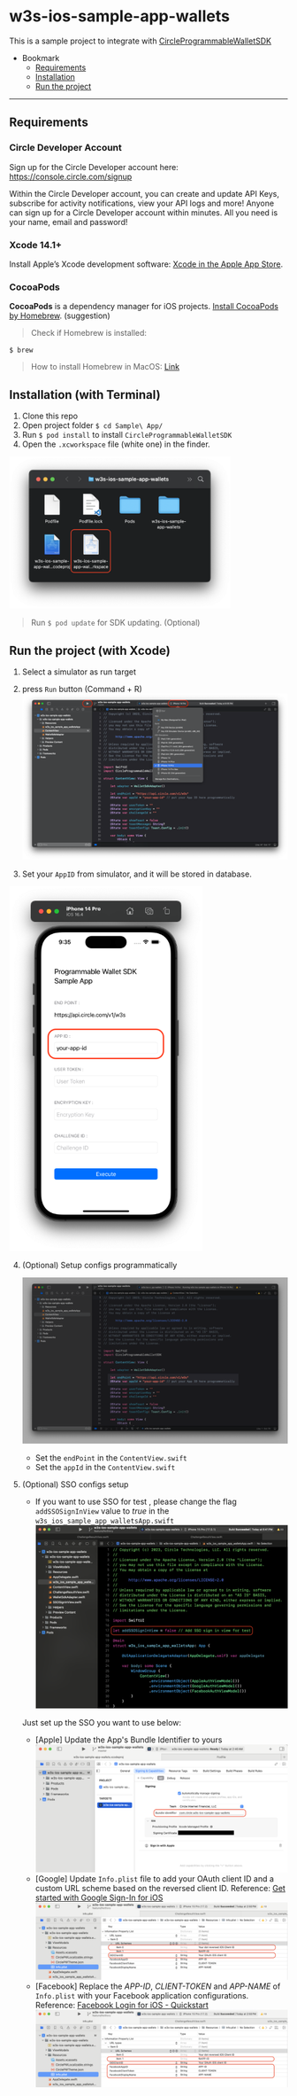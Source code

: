 # w3s-ios-sample-app-wallets

This is a sample project to integrate with [CircleProgrammableWalletSDK](https://github.com/circlefin/w3s-ios-sdk)

- Bookmark
  - [Requirements](#requirements)
  - [Installation](#installation)
  - [Run the project](#run-the-project)

---

## Requirements

### Circle Developer Account

Sign up for the Circle Developer account here: https://console.circle.com/signup

Within the Circle Developer account, you can create and update API Keys, subscribe for activity notifications, view your API logs and more! Anyone can sign up for a Circle Developer account within minutes. All you need is your name, email and password!

### Xcode 14.1+

Install Apple’s Xcode development software: [Xcode in the Apple App Store](https://apps.apple.com/tw/app/xcode/id497799835?mt=12).

### CocoaPods

**CocoaPods** is a dependency manager for iOS projects. [Install CocoaPods by Homebrew](https://formulae.brew.sh/formula/cocoapods). (suggestion)

> Check if Homebrew is installed:

```shell
$ brew
```

> How to install Homebrew in MacOS: [Link](https://mac.install.guide/homebrew/3.html)

## Installation (with Terminal)

1. Clone this repo
2. Open project folder `$ cd Sample\ App/`
3. Run `$ pod install` to install `CircleProgrammableWalletSDK`
4. Open the `.xcworkspace` file (white one) in the finder.
<img src="readme_images/screenshot_2.png" width="400"/>

> Run `$ pod update` for SDK updating. (Optional)

## Run the project (with Xcode)

1. Select a simulator as run target
2. press `Run` button (Command + R)
![image](readme_images/screenshot_3.png)

3. Set your `AppID` from simulator, and it will be stored in database.
<img src="readme_images/screenshot_1.png" width="350"/>

4. (Optional) Setup configs programmatically

    ![image](readme_images/screenshot_4.png)
    - Set the `endPoint` in the `ContentView.swift`
    - Set the `appId` in the `ContentView.swift`

5. (Optional) SSO configs setup
	- If you want to use SSO for test , please change the flag `addSSOSignInView` value to *true* in the `w3s_ios_sample_app_walletsApp.swift`
	![image](readme_images/screenshot_5.png)

	Just set up the SSO you want to use below:
	 - [Apple] Update the App's Bundle Identifier to yours
	 ![image](readme_images/screenshot_6.png)
	 - [Google] Update `Info.plist` file to add your OAuth client ID and a custom URL scheme based on the reversed client ID.
	Reference: [Get started with Google Sign-In for iOS](https://developers.google.com/identity/sign-in/ios/start-integrating#configure_app_project)
	 ![image](readme_images/screenshot_7.png)
	 - [Facebook] Replace the *APP-ID*, *CLIENT-TOKEN* and *APP-NAME* of `Info.plist` with your Facebook application configurations. 
	Reference: [Facebook Login for iOS - Quickstart](https://developers.facebook.com/docs/facebook-login/ios/#4--configure-your-project)
	 ![image](readme_images/screenshot_8.png)
